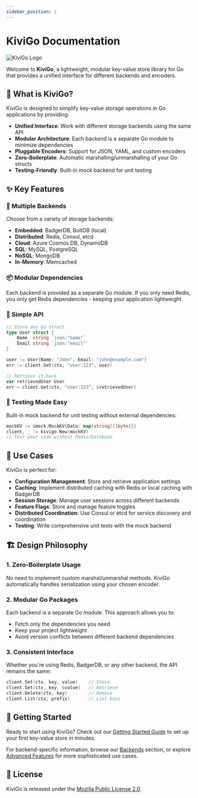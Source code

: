 ```yaml
---
sidebar_position: 1
---
```


# KiviGo Documentation

![KiviGo Logo](/img/kivigo-white.png)

Welcome to **KiviGo**, a lightweight, modular key-value store library for Go that provides a unified interface for different backends and encoders.

## 🚀 What is KiviGo?

KiviGo is designed to simplify key-value storage operations in Go applications by providing:

- **Unified Interface**: Work with different storage backends using the same API
- **Modular Architecture**: Each backend is a separate Go module to minimize dependencies
- **Pluggable Encoders**: Support for JSON, YAML, and custom encoders
- **Zero-Boilerplate**: Automatic marshalling/unmarshalling of your Go structs
- **Testing-Friendly**: Built-in mock backend for unit testing

## ✨ Key Features

### 🔧 Multiple Backends

Choose from a variety of storage backends:

- **Embedded**: BadgerDB, BoltDB (local)
- **Distributed**: Redis, Consul, etcd
- **Cloud**: Azure Cosmos DB, DynamoDB
- **SQL**: MySQL, PostgreSQL
- **NoSQL**: MongoDB
- **In-Memory**: Memcached

### 📦 Modular Dependencies

Each backend is provided as a separate Go module. If you only need Redis, you only get Redis dependencies - keeping your application lightweight.

### 🎯 Simple API

```go
// Store any Go struct
type User struct {
    Name  string `json:"name"`
    Email string `json:"email"`
}

user := User{Name: "John", Email: "john@example.com"}
err := client.Set(ctx, "user:123", user)

// Retrieve it back
var retrievedUser User
err = client.Get(ctx, "user:123", &retrievedUser)
```

### 🧪 Testing Made Easy

Built-in mock backend for unit testing without external dependencies:

```go
mockKV := &mock.MockKV{Data: map[string][]byte{}}
client, _ := kivigo.New(mockKV)
// Test your code without Redis/Database
```

## 🎯 Use Cases

KiviGo is perfect for:

- **Configuration Management**: Store and retrieve application settings
- **Caching**: Implement distributed caching with Redis or local caching with BadgerDB
- **Session Storage**: Manage user sessions across different backends
- **Feature Flags**: Store and manage feature toggles
- **Distributed Coordination**: Use Consul or etcd for service discovery and coordination
- **Testing**: Write comprehensive unit tests with the mock backend

## 🏗️ Design Philosophy

### 1. Zero-Boilerplate Usage

No need to implement custom marshal/unmarshal methods. KiviGo automatically handles serialization using your chosen encoder.

### 2. Modular Go Packages

Each backend is a separate Go module. This approach allows you to:

- Fetch only the dependencies you need
- Keep your project lightweight
- Avoid version conflicts between different backend dependencies

### 3. Consistent Interface

Whether you're using Redis, BadgerDB, or any other backend, the API remains the same:

```go
client.Set(ctx, key, value)    // Store
client.Get(ctx, key, &value)   // Retrieve
client.Delete(ctx, key)        // Remove
client.List(ctx, prefix)       // List keys
```

## 🚀 Getting Started

Ready to start using KiviGo? Check out our [Getting Started Guide](./getting-started) to set up your first key-value store in minutes.

For backend-specific information, browse our [Backends](./backends/overview) section, or explore [Advanced Features](./advanced/health-checks) for more sophisticated use cases.

## 📝 License

KiviGo is released under the [Mozilla Public License 2.0](https://github.com/kivigo/kivigo/blob/main/LICENSE).

